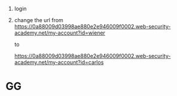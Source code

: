 1. login
2. change the url from 
   https://0a88009d03998ae880e2e946009f0002.web-security-academy.net/my-account?id=wiener
   
   to
   
   https://0a88009d03998ae880e2e946009f0002.web-security-academy.net/my-account?id=carlos

# GG
